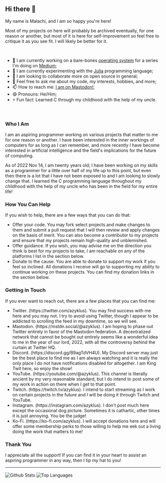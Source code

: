 ## Hi there 👋

My name is Malachi, and I am so happy you're here!

Most of my projects on here will probably be archived eventually, for one reason or another, but most of it is here for self-improvement so feel free
to critique it as you see fit. I will likely be better for it.

<br/>

- 🔭 I am currently working on a bare-bones [operating system](https://github.com/azyklus/sys3) for a series I'm doing on [Medium](https://medium.com/@zaiqi);
- 🌱 I am currently experimenting with the [Julia](https://julialang.org/) programming language;
- 👯 I am looking to collaborate more on open source in general;
- 💬 Feel free to ask me about my code, my interests, hobbies, and more;
- 📫 How to reach me: [I am on Mastodon!](https://mstdn.social/@azyklus);
- 😄 Pronouns: He/Him;
- ⚡ Fun fact: Learned C through my childhood with the help of my uncle.

<br/>

### Who I Am
<p>
    I am an aspiring programmer working on various projects that matter to me for one reason or
    another. I have been interested in the inner workings of computers for as long as I can
    remember, and more recently I have become interested in artificial intelligence and the field's
    implications for the future of computing.
</p>
<p>
    As of 2022 Nov 14, I am twenty years old; I have been working on my skills as a programmer for
    a little over half of my life up to this point, but even then there is a lot that I have not
    been exposed to and I am looking to slowly change that.
    I learned the C programming language throughout my childhood with the help of my uncle who
    has been in the field for my entire life!
</p>

### How You Can Help
<p>
    If you wish to help, there are a few ways that you can do that:
</p>
<ul>
    <li>
        Offer your code. You may fork select projects and make changes to them and submit a pull
        request that I will then review and apply changes on the basis of merit.
        You can also become a contributor to my projects and ensure that my projects
        remain high-quality and unblemished.
    </li>
    <li>
        Offer guidance. If you wish, you may advise me on the direction you think is best for my
        projects to take; I am reachable on any of the platforms I list in the section below.
    </li>
    <li>
        Donate to the cause. You are able to donate to support my work if you feel so inclined.
        All donations I receive will go to supporting my ability to continue working on these projects.
        You can find my donation links in the section below.
    </li>
</ul>

### Getting in Touch
<p>
    If you ever want to reach out, there are a few places that you can find me:
</p>
<ul>
    <li>
        Twitter. (https://twitter.com/azyklus). You may find success with me here and you may not.
        I try to avoid using Twitter, though I appear to be addicted to scrolling the feed in my
        downtime, so we will see.
    </li>
    <li>
        Mastodon. (https://mstdn.social/@azyklus). I am hoping to phase out Twitter entirely in favor
        of the Mastodon federation. A decentralized network that cannot be bought out entirely seems
        like a wonderful idea to me in the year of our lord, 2022, with all the controversy behind the curtain at
        Twitter HQ.
    </li>
    <li>
        Discord. (https://discord.gg/B9agTdVH4U). My Discord server may just be the best place to find
        me as I am always watching and it is really the only place I do not have notifications disabled
        for altogether. I am King Twit here, so enjoy the show!
    </li>
    <li>
        YouTube. (https://youtube.com/@azyklus). This channel is literally ancient by my very reasonable
        standard, but I do intend to post some of my work in action on there when I get to that point.
    </li>
    <li>
        Twitch. (https://twitch.tv/azyklus). I intend to start streaming as I work on certain projects
        in the future and I will be doing it through Twitch and YouTube.
    </li>
    <li>
        Instagram. (https://instagram.com/azyklus). I don't post much here except the occasional dog
        picture. Sometimes it is cathartic, other times it is just annoying. You be the judge!
    </li>
    <li>
        Ko-Fi. (https://ko-fi.com/azyklus). I will accept donations here and will offer some membership
        perks to those willing to help me eek out a living doing the work that matters to me!
    </li>
</ul>

### Thank You
<p>
    I appreciate all the support! If you can find it in your heart to assist an aspiring programmer
    in any way, then I tip my hat to you!
</p>

<hr/>

<!-- GitHub Stat Cards -->
<div white-space="nowrap">
    <img align="center" alt="Github Stats" src="https://github-readme-stats.vercel.app/api?username=azyklus&count_private=true&show_icons=true&hide_border=true&theme=dark&text_color=dfdfdf">
    <img align="center" alt="Top Languages" src="https://github-readme-stats.vercel.app/api/top-langs?username=azyklus&hide_border=true&theme=dark&text_color=fff">
</div>
